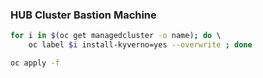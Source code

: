 ### HUB Cluster Bastion Machine

```bash
for i in $(oc get managedcluster -o name); do \ 
    oc label $i install-kyverno=yes --overwrite ; done

oc apply -f 
```

